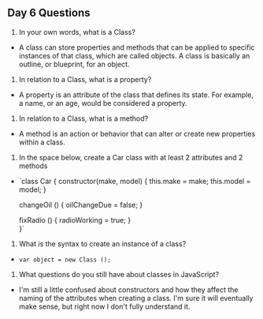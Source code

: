 ## Day 6 Questions

1. In your own words, what is a Class?
* A class can store properties and methods that can be applied to specific instances of that class, which are called objects.  A class is basically an outline, or blueprint, for an object.

1. In relation to a Class, what is a property?
* A property is an attribute of the class that defines its state.  For example, a name, or an age, would be considered a property.

1. In relation to a Class, what is a method?
* A method is an action or behavior that can alter or create new properties within a class.

1. In the space below, create a Car class with at least 2 attributes and 2 methods
* `class Car {
    constructor(make, model) {
        this.make = make;
        this.model = model;
    }
    
    changeOil () {
        oilChangeDue = false;
    }
    
    fixRadio () {
        radioWorking = true;
    }  
}`

1. What is the syntax to create an instance of a class?
* `var object = new Class ();`

1. What questions do you still have about classes in JavaScript?
* I'm still a little confused about constructors and how they affect the naming of the attributes when creating a class.  I'm sure it will eventually make sense, but right now I don't fully understand it.